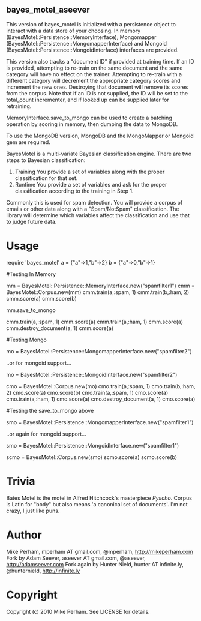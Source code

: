 bayes_motel_aseever
--------------

This version of bayes_motel is initialized with a persistence object to interact with a data store of your choosing. 
In memory (BayesMotel::Persistence::MemoryInterface), Mongomapper (BayesMotel::Persistence::MongomapperInterface) and Mongoid (BayesMotel::Persistence::MongoidInterface) interfaces are provided.

This version also tracks a "document ID" if provided at training time. 
If an ID is provided, attempting to re-train on the same document and the same category will have no effect on the trainer.
Attempting to re-train with a different category will decrement the appropriate category scores and increment the new ones.
Destroying that document will remove its scores from the corpus.
Note that if an ID is not supplied, the ID will be set to the total_count incrementer, and if looked up can be supplied later for retraining. 

MemoryInterface.save_to_mongo can be used to create a batching operation by scoring in memory, then dumping the data to MongoDB. 

To use the MongoDB version, MongoDB and the MongoMapper or Mongoid gem are required.

BayesMotel is a multi-variate Bayesian classification engine.  There are two steps to Bayesian classification:

1. Training
You provide a set of variables along with the proper classification for that set.
2. Runtime
You provide a set of variables and ask for the proper classification according to the training in Step 1.

Commonly this is used for spam detection.  You will provide a corpus of emails or other data along with a "Spam/NotSpam" classification.  The library will determine which variables affect the classification and use that to judge future data.


Usage
=============

require 'bayes_motel'
a = {"a"=>1,"b"=>2}
b = {"a"=>0,"b"=>1}

#Testing In Memory

mm = BayesMotel::Persistence::MemoryInterface.new("spamfilter1")
cmm = BayesMotel::Corpus.new(mm)
cmm.train(a,:spam, 1)
cmm.train(b,:ham, 2)
cmm.score(a)
cmm.score(b)

mm.save_to_mongo

cmm.train(a,:spam, 1) 
cmm.score(a) 
cmm.train(a,:ham, 1)
cmm.score(a)  
cmm.destroy_document(a, 1) 
cmm.score(a)  

#Testing Mongo

mo = BayesMotel::Persistence::MongomapperInterface.new("spamfilter2")

..or for mongoid support...

mo = BayesMotel::Persistence::MongoidInterface.new("spamfilter2")


cmo = BayesMotel::Corpus.new(mo)
cmo.train(a,:spam, 1)
cmo.train(b,:ham, 2)
cmo.score(a)
cmo.score(b)
cmo.train(a,:spam, 1)
cmo.score(a)
cmo.train(a,:ham, 1)
cmo.score(a)
cmo.destroy_document(a, 1) 
cmo.score(a) 

#Testing the save_to_mongo above

smo = BayesMotel::Persistence::MongomapperInterface.new("spamfilter1")

..or again for mongoid support...

smo = BayesMotel::Persistence::MongoidInterface.new("spamfilter1")

scmo = BayesMotel::Corpus.new(smo)
scmo.score(a)
scmo.score(b)

Trivia
==============

Bates Motel is the motel in Alfred Hitchcock's masterpiece _Pyscho_.  Corpus is Latin for "body" but also means 'a canonical set of documents'.  I'm not crazy, I just like puns.


Author
==============

Mike Perham, mperham AT gmail.com, @mperham, http://mikeperham.com
Fork by Adam Seever, aseever AT gmail.com, @aseever, http://adamseever.com
Fork again by Hunter Nield, hunter AT infinite.ly, @hunternield, http://infinite.ly


Copyright
==============

Copyright (c) 2010 Mike Perham. See LICENSE for details.
